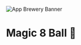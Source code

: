 ![App Brewery Banner](https://github.com/londonappbrewery/Images/blob/master/AppBreweryBanner.png)


# Magic 8 Ball 🎱

